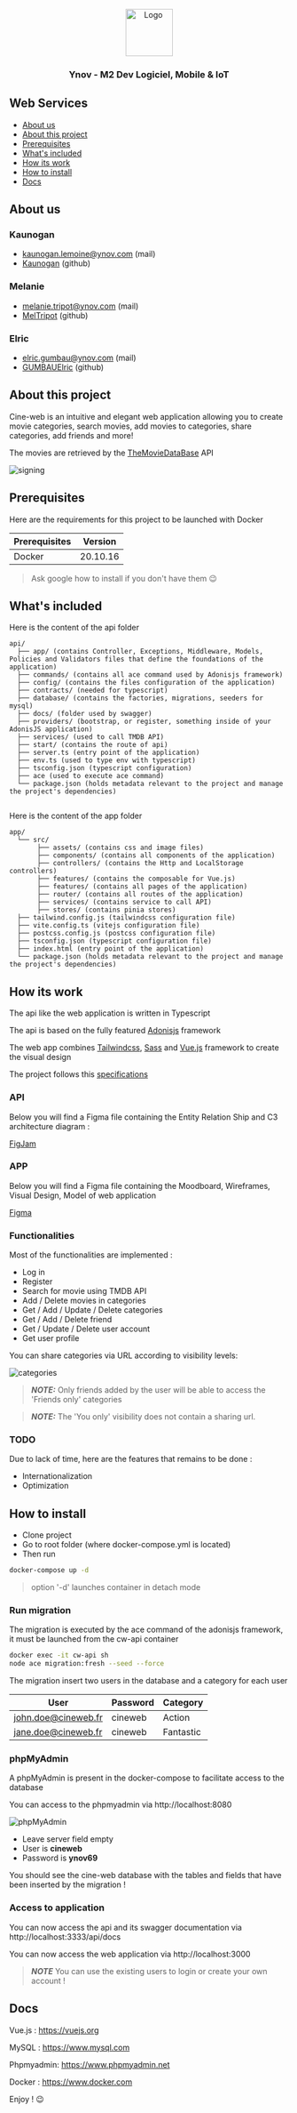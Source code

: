 <p align="center">
  <a href="https://example.com/">
    <img src="https://pbs.twimg.com/profile_images/979714483387092994/PMI-aUXp_400x400.jpg" alt="Logo" width=85 height=85>
  </a>

<h3 align="center">Ynov - M2 Dev Logiciel, Mobile & IoT</h3>
</p>

## Web Services

- [About us](#about-us)
- [About this project](#about-this-project)
- [Prerequisites](#prerequisites)
- [What's included](#whats-included)
- [How its work](#how-its-work)
- [How to install](#how-to-install)
- [Docs](#docs)

## About us

### Kaunogan

- kaunogan.lemoine@ynov.com (mail)
- [Kaunogan](https://github.com/Kaunogan) (github)

### Melanie

- melanie.tripot@ynov.com (mail)
- [MelTripot](https://github.com/MelTripot) (github)


### Elric

- elric.gumbau@ynov.com (mail)
- [GUMBAUElric](https://github.com/GUMBAUElric) (github)

## About this project

Cine-web is an intuitive and elegant web application allowing you to create movie categories, 
search movies, add movies to categories, share categories, add friends and more!

The movies are retrieved by the [TheMovieDataBase](https://www.themoviedb.org/?language=en) API

![signing](./assets/signin.gif)

## Prerequisites

Here are the requirements for this project to be launched with Docker

| Prerequisites | Version  |              
|---------------|----------|
| Docker        | 20.10.16 |

> Ask google how to install if you don't have them 😉

## What's included

Here is the content of the api folder

```text
api/
  ├── app/ (contains Controller, Exceptions, Middleware, Models, Policies and Validators files that define the foundations of the application)
  ├── commands/ (contains all ace command used by Adonisjs framework)
  ├── config/ (contains the files configuration of the application)
  ├── contracts/ (needed for typescript)
  ├── database/ (contains the factories, migrations, seeders for mysql)
  ├── docs/ (folder used by swagger)
  ├── providers/ (bootstrap, or register, something inside of your AdonisJS application)
  ├── services/ (used to call TMDB API)
  ├── start/ (contains the route of api)
  ├── server.ts (entry point of the application)
  ├── env.ts (used to type env with typescript)
  ├── tsconfig.json (typescript configuration)
  ├── ace (used to execute ace command)
  └── package.json (holds metadata relevant to the project and manage the project's dependencies)
  
```

Here is the content of the app folder

```text
app/
  └── src/
       ├── assets/ (contains css and image files)
       ├── components/ (contains all components of the application)
       ├── controllers/ (contains the Http and LocalStorage controllers)
       ├── features/ (contains the composable for Vue.js)
       ├── features/ (contains all pages of the application)
       ├── router/ (contains all routes of the application)
       ├── services/ (contains service to call API)
       ├── stores/ (contains pinia stores)
  ├── tailwind.config.js (tailwindcss configuration file)
  ├── vite.config.ts (vitejs configuration file)
  ├── postcss.config.js (postcss configuration file)
  ├── tsconfig.json (typescript configuration file)
  ├── index.html (entry point of the application)
  └── package.json (holds metadata relevant to the project and manage the project's dependencies)

```

## How its work

The api like the web application is written in Typescript

The api is based on the fully featured [Adonisjs](https://adonisjs.com/) framework

The web app combines [Tailwindcss](https://tailwindcss.com/), [Sass](https://sass-lang.com/) and [Vue.js](https://vuejs.org/) framework
to create the visual design

The project follows this [specifications](https://moodle.ynov.com/pluginfile.php/554817/mod_resource/content/1/Projet%20Web%20Services%20-%20Consignes.pdf)

### API

Below you will find a Figma file containing the Entity Relation Ship and C3 architecture diagram :

[FigJam](https://www.figma.com/file/eu7VK8bDOoIkOdTrZrC72r/Ynov---CineWeb?node-id=0%3A1)

### APP

Below you will find a Figma file containing the Moodboard, Wireframes, Visual Design, Model of web application

[Figma](https://www.figma.com/file/1PNsc7OgLstJWSRTO4OhCL/Ynov---CineWeb?node-id=8%3A55)

### Functionalities

Most of the functionalities are implemented :

- Log in
- Register
- Search for movie using TMDB API
- Add / Delete movies in categories
- Get / Add / Update / Delete categories
- Get / Add / Delete friend
- Get / Update / Delete user account 
- Get user profile

You can share categories via URL according to visibility levels:

![categories](./assets/categories.png)


> **_NOTE:_** Only friends added by the user will be able to access the 'Friends only' categories

> **_NOTE:_** The 'You only' visibility does not contain a sharing url.

### TODO

Due to lack of time, here are the features that remains to be done :

- Internationalization
- Optimization

## How to install

- Clone project
- Go to root folder (where docker-compose.yml is located)
- Then run

```bash
docker-compose up -d
```

> option '-d' launches container in detach mode


### Run migration

The migration is executed by the ace command of the adonisjs framework, it must be launched from the cw-api container

```bash
docker exec -it cw-api sh
node ace migration:fresh --seed --force
```
The migration insert two users in the database and a category for each user

| User                | Password | Category  |              
|---------------------|----------|-----------|
| john.doe@cineweb.fr | cineweb  | Action    |
| jane.doe@cineweb.fr | cineweb  | Fantastic |

### phpMyAdmin

A phpMyAdmin is present in the docker-compose to facilitate access to the database

You can access to the phpmyadmin via http://localhost:8080

![phpMyAdmin](./assets/phpMyAdmin.png)

- Leave server field empty
- User is **cineweb**
- Password is **ynov69**

You should see the cine-web database with the tables and fields that have been inserted 
by the migration !

### Access to application

You can now access the api and its swagger documentation via http://localhost:3333/api/docs

You can now access the web application via http://localhost:3000

> **_NOTE_** You can use the existing users to login or create your own account !

## Docs

Vue.js : https://vuejs.org

MySQL : https://www.mysql.com

Phpmyadmin: https://www.phpmyadmin.net

Docker : https://www.docker.com

Enjoy ! 😉
